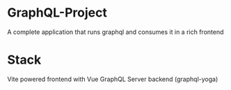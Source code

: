 # GraphQL-Project

A complete application that runs graphql and consumes it in a rich frontend

# Stack

Vite powered frontend with Vue
GraphQL Server backend (graphql-yoga)
